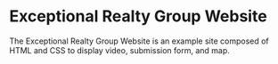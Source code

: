 # Exceptional Realty Group Website

The Exceptional Realty Group Website is an example site composed of HTML and CSS to display video, submission form, and map. 
